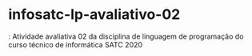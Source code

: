 # infosatc-lp-avaliativo-02
: Atividade avaliativa 02 da disciplina de linguagem de programação do curso técnico de informática SATC 2020
